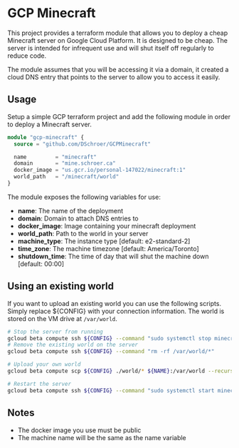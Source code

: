 # GCP Minecraft

This project provides a terraform module that allows you to deploy a cheap Minecraft server on Google Cloud Platform. It is designed to be cheap. The server is intended for infrequent use and will shut itself off regularly to reduce code. 

The module assumes that you will be accessing it via a domain, it created a cloud DNS entry that points to the server to allow you to access it easily. 

## Usage

Setup a simple GCP terraform project and add the following module in order to deploy a Minecraft server.

```tf
module "gcp-minecraft" {
  source = "github.com/DSchroer/GCPMinecraft"

  name         = "minecraft"
  domain       = "mine.schroer.ca"
  docker_image = "us.gcr.io/personal-147022/minecraft:1"
  world_path   = "/minecraft/world"
}
```

The module exposes the following variables for use:

* __name__: The name of the deployment
* __domain__: Domain to attach DNS entries to
* __docker_image__: Image containing your minecraft deployment
* __world_path__: Path to the world in your server
* __machine_type__: The instance type [default: e2-standard-2]
* __time_zone__: The machine timezone [default: America/Toronto]
* __shutdown_time__: The time of day that will shut the machine down [default: 00:00]

## Using an existing world

If you want to upload an existing world you can use the following scripts. Simply replace ${CONFIG} with your connection information. The world is stored on the VM drive at `/var/world`.

```bash
# Stop the server from running
gcloud beta compute ssh ${CONFIG} --command "sudo systemctl stop minecraft"
# Remove the existing world on the server
gcloud beta compute ssh ${CONFIG} --command "rm -rf /var/world/*"

# Upload your own world
gcloud beta compute scp ${CONFIG} ./world/* ${NAME}:/var/world --recurse

# Restart the server
gcloud beta compute ssh ${CONFIG} --command "sudo systemctl start minecraft"
```

## Notes

* The docker image you use must be public
* The machine name will be the same as the name variable


